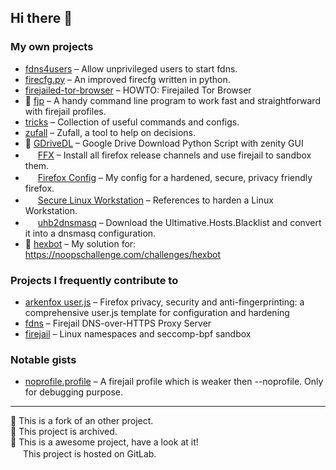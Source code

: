 ## Hi there 👋

<!--
**rusty-snake/rusty-snake** is a ✨ _special_ ✨ repository because its `README.md` (this file) appears on your GitHub profile.

Here are some ideas to get you started:

- 🔭 I’m currently working on ...
- 🌱 I’m currently learning ...
- 👯 I’m looking to collaborate on ...
- 🤔 I’m looking for help with ...
- 💬 Ask me about ...
- 📫 How to reach me: ...
- 😄 Pronouns: ...
- ⚡ Fun fact: ...
-->

### My own projects

 - [fdns4users](https://github.com/rusty-snake/fdns4users) &ndash; Allow unprivileged users to start fdns.
 - [firecfg.py](https://github.com/rusty-snake/firecfg.py) &ndash; An improved firecfg written in python.
 - [firejailed-tor-browser](https://github.com/rusty-snake/firejailed-tor-browser) &ndash; HOWTO: Firejailed Tor Browser
 - 🌟 [fjp](https://github.com/rusty-snake/fjp) &ndash; A handy command line program to work fast and straightforward with firejail profiles.
 - [tricks](https://github.com/rusty-snake/tricks) &ndash; Collection of useful commands and configs.
 - [zufall](https://github.com/rusty-snake/zufall) &ndash; Zufall, a tool to help on decisions.
 - 🔱 [GDriveDL](https://github.com/rusty-snake/gdrivedl) &ndash; Google Drive Download Python Script with zenity GUI
 - <img height="16" width="16" src="https://simpleicons.org/icons/gitlab.svg" /> [FFX](https://gitlab.com/rusty-snake/ffx) &ndash; Install all firefox release channels and use firejail to sandbox them.
 - <img height="16" width="16" src="https://simpleicons.org/icons/gitlab.svg" /> [Firefox Config](https://gitlab.com/rusty-snake/firefox-config) &ndash; My config for a hardened, secure, privacy friendly firefox.
 - <img height="16" width="16" src="https://simpleicons.org/icons/gitlab.svg" /> [Secure Linux Workstation](https://gitlab.com/rusty-snake/secure-linux-workstation) &ndash; References to harden a Linux Workstation.
 - <img height="16" width="16" src="https://simpleicons.org/icons/gitlab.svg" /> [uhb2dnsmasq](https://gitlab.com/rusty-snake/uhb2dnsmasq) &ndash; Download the Ultimative.Hosts.Blacklist and convert it into a dnsmasq configuration.
 - 🛑 [hexbot](https://github.com/rusty-snake/hexbot) &ndash; My solution for: https://noopschallenge.com/challenges/hexbot

### Projects I frequently contribute to

 - [arkenfox user.js](https://github.com/arkenfox/user.js) &ndash; Firefox privacy, security and anti-fingerprinting: a comprehensive user.js template for configuration and hardening
 - [fdns](https://github.com/netblue30/fdns) &ndash; Firejail DNS-over-HTTPS Proxy Server
 - [firejail](https://github.com/netblue30/firejail) &ndash; Linux namespaces and seccomp-bpf sandbox
    
### Notable gists

 - [noprofile.profile](https://gist.github.com/rusty-snake/bb234cb3e50e1e4e7429f29a7931cc72) &ndash; A firejail profile which is weaker then --noprofile. Only for debugging purpose.


* * * * *


🔱 This is a fork of an other project.  
🛑 This project is archived.  
🌟 This is a awesome project, have a look at it!  
<img height="16" width="16" src="https://simpleicons.org/icons/gitlab.svg" /> This project is hosted on GitLab.
